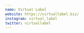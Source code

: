 ```yaml
---
name: Virtual Label
website: https://virtuallabel.biz/
instagram: virtual_label
twitter: virtuallabel
---
```

